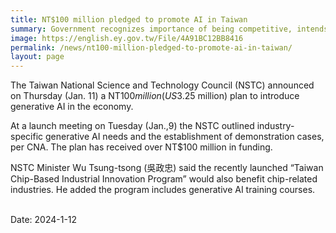 ```yaml
---
title: NT$100 million pledged to promote AI in Taiwan
summary: Government recognizes importance of being competitive, intends to seize business opportunities
image: https://english.ey.gov.tw/File/4A91BC12BB8416
permalink: /news/nt100-million-pledged-to-promote-ai-in-taiwan/
layout: page
---
```

The Taiwan National Science and Technology Council (NSTC) announced on Thursday (Jan. 11) a NT$100 million (US$3.25 million) plan to introduce generative AI in the economy.

At a launch meeting on Tuesday (Jan.,9) the NSTC outlined industry-specific generative AI needs and the establishment of demonstration cases, per CNA. The plan has received over NT$100 million in funding.

NSTC Minister Wu Tsung-tsong (吳政忠) said the recently launched “Taiwan Chip-Based Industrial Innovation Program” would also benefit chip-related industries. He added the program includes generative AI training courses.

<br/>
Date: 2024-1-12
